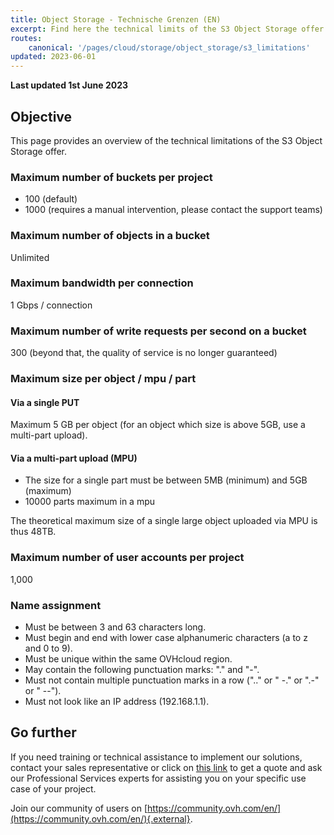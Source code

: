```yaml
---
title: Object Storage - Technische Grenzen (EN)
excerpt: Find here the technical limits of the S3 Object Storage offer
routes:
    canonical: '/pages/cloud/storage/object_storage/s3_limitations'
updated: 2023-06-01
---
```


**Last updated 1st June 2023**

## Objective

This page provides an overview of the technical limitations of the S3 Object Storage offer.

### Maximum number of buckets per project

- 100 (default)
- 1000 (requires a manual intervention, please contact the support teams)

### Maximum number of objects in a bucket

Unlimited

### Maximum bandwidth per connection

1 Gbps / connection

### Maximum number of write requests per second on a bucket

300 (beyond that, the quality of service is no longer guaranteed)

### Maximum size per object / mpu / part

#### Via a single PUT

Maximum 5 GB per object (for an object which size is above 5GB, use a multi-part upload).

#### Via a multi-part upload (MPU)

- The size for a single part must be between 5MB (minimum) and 5GB (maximum)
- 10000 parts maximum in a mpu

The theoretical maximum size of a single large object uploaded via MPU is thus 48TB.

### Maximum number of user accounts per project

1,000

### Name assignment

- Must be between 3 and 63 characters long.
- Must begin and end with lower case alphanumeric characters (a to z and 0 to 9).
- Must be unique within the same OVHcloud region.
- May contain the following punctuation marks: "." and "-".
- Must not contain multiple punctuation marks in a row (".." or " -." or ".-" or " --").
- Must not look like an IP address (192.168.1.1).

## Go further

If you need training or technical assistance to implement our solutions, contact your sales representative or click on [this link](https://www.ovhcloud.com/de/professional-services/) to get a quote and ask our Professional Services experts for assisting you on your specific use case of your project.

Join our community of users on [https://community.ovh.com/en/](https://community.ovh.com/en/){.external}.
